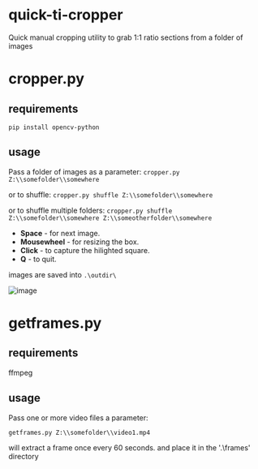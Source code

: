 # quick-ti-cropper
Quick manual cropping utility to grab 1:1 ratio sections from a folder of images

# cropper.py

## requirements

`pip install opencv-python`

## usage

Pass a folder of images as a parameter:
`cropper.py Z:\\somefolder\\somewhere`

or to shuffle:
`cropper.py shuffle Z:\\somefolder\\somewhere`

or to shuffle multiple folders:
`cropper.py shuffle Z:\\somefolder\\somewhere Z:\\someotherfolder\\somewhere`

- **Space** - for next image.
- **Mousewheel** - for resizing the box.
- **Click** - to capture the hilighted square.
- **Q** - to quit.

images are saved into `.\outdir\`

![image](https://user-images.githubusercontent.com/35278260/195849586-7ada7249-275f-4dd6-9069-5518bfab46ac.png)

# getframes.py

## requirements

ffmpeg

## usage

Pass one or more video files a parameter:

`getframes.py Z:\\somefolder\\video1.mp4`

will extract a frame once every 60 seconds. and place it in the '.\frames\' directory

